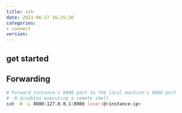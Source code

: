 ```yaml
---
title: ssh
date: 2021-06-27 16:25:26
categories:
- connect
version:
---
```


## get started

## Forwarding

```bash
# Forward instance's 8080 port to the local machine's 8080 port
# -N disables executing a remote shell
ssh -N -L 8080:127.0.0.1:8080 [user]@<instance-ip>
```